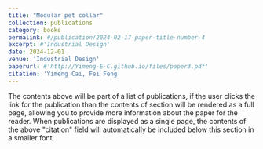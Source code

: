 ```yaml
---
title: "Modular pet collar"
collection: publications
category: books
permalink: #/publication/2024-02-17-paper-title-number-4
excerpt: #'Industrial Design'
date: 2024-12-01
venue: 'Industrial Design'
paperurl: #'http://Yimeng-E-C.github.io/files/paper3.pdf'
citation: 'Yimeng Cai, Fei Feng'
---
```


The contents above will be part of a list of publications, if the user clicks the link for the publication than the contents of section will be rendered as a full page, allowing you to provide more information about the paper for the reader. When publications are displayed as a single page, the contents of the above "citation" field will automatically be included below this section in a smaller font.
